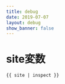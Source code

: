 ```yaml
---
title: debug
date: 2019-07-07
layout: debug
show_banner: false
---
```

# site変数

```
{{ site | inspect }}
```

